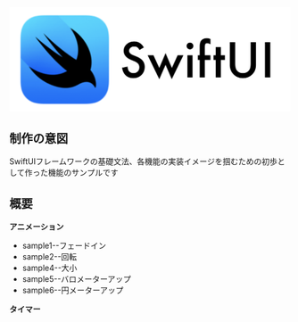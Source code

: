 ![SwiftUI_Img](SwiftUI_Img.png)
## 制作の意図
SwiftUIフレームワークの基礎文法、各機能の実装イメージを掴むための初歩として作った機能のサンプルです
## 概要
**アニメーション**
* sample1--フェードイン
* sample2--回転
* sample4--大小
* sample5--バロメーターアップ
* sample6--円メーターアップ
  
**タイマー**
